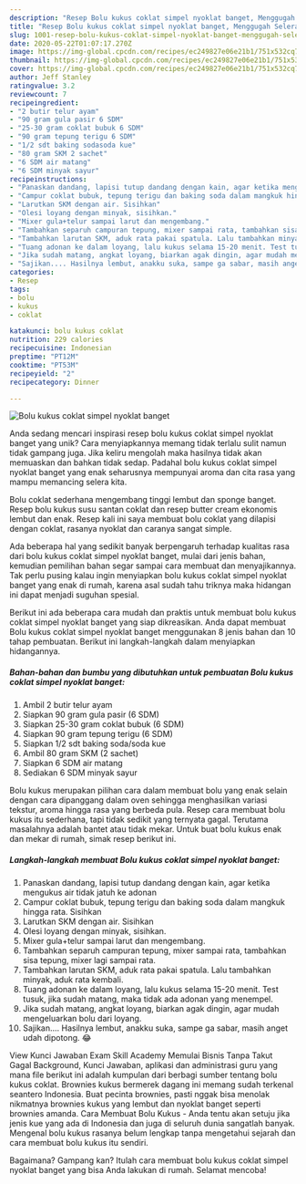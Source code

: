 ```yaml
---
description: "Resep Bolu kukus coklat simpel nyoklat banget, Menggugah Selera"
title: "Resep Bolu kukus coklat simpel nyoklat banget, Menggugah Selera"
slug: 1001-resep-bolu-kukus-coklat-simpel-nyoklat-banget-menggugah-selera
date: 2020-05-22T01:07:17.270Z
image: https://img-global.cpcdn.com/recipes/ec249827e06e21b1/751x532cq70/bolu-kukus-coklat-simpel-nyoklat-banget-foto-resep-utama.jpg
thumbnail: https://img-global.cpcdn.com/recipes/ec249827e06e21b1/751x532cq70/bolu-kukus-coklat-simpel-nyoklat-banget-foto-resep-utama.jpg
cover: https://img-global.cpcdn.com/recipes/ec249827e06e21b1/751x532cq70/bolu-kukus-coklat-simpel-nyoklat-banget-foto-resep-utama.jpg
author: Jeff Stanley
ratingvalue: 3.2
reviewcount: 7
recipeingredient:
- "2 butir telur ayam"
- "90 gram gula pasir 6 SDM"
- "25-30 gram coklat bubuk 6 SDM"
- "90 gram tepung terigu 6 SDM"
- "1/2 sdt baking sodasoda kue"
- "80 gram SKM 2 sachet"
- "6 SDM air matang"
- "6 SDM minyak sayur"
recipeinstructions:
- "Panaskan dandang, lapisi tutup dandang dengan kain, agar ketika mengukus air tidak jatuh ke adonan"
- "Campur coklat bubuk, tepung terigu dan baking soda dalam mangkuk hingga rata. Sisihkan"
- "Larutkan SKM dengan air. Sisihkan"
- "Olesi loyang dengan minyak, sisihkan."
- "Mixer gula+telur sampai larut dan mengembang."
- "Tambahkan separuh campuran tepung, mixer sampai rata, tambahkan sisa tepung, mixer lagi sampai rata."
- "Tambahkan larutan SKM, aduk rata pakai spatula. Lalu tambahkan minyak, aduk rata kembali."
- "Tuang adonan ke dalam loyang, lalu kukus selama 15-20 menit. Test tusuk, jika sudah matang, maka tidak ada adonan yang menempel."
- "Jika sudah matang, angkat loyang, biarkan agak dingin, agar mudah mengeluarkan bolu dari loyang."
- "Sajikan.... Hasilnya lembut, anakku suka, sampe ga sabar, masih anget udah dipotong. 😂"
categories:
- Resep
tags:
- bolu
- kukus
- coklat

katakunci: bolu kukus coklat 
nutrition: 229 calories
recipecuisine: Indonesian
preptime: "PT12M"
cooktime: "PT53M"
recipeyield: "2"
recipecategory: Dinner

---
```



![Bolu kukus coklat simpel nyoklat banget](https://img-global.cpcdn.com/recipes/ec249827e06e21b1/751x532cq70/bolu-kukus-coklat-simpel-nyoklat-banget-foto-resep-utama.jpg)

Anda sedang mencari inspirasi resep bolu kukus coklat simpel nyoklat banget yang unik? Cara menyiapkannya memang tidak terlalu sulit namun tidak gampang juga. Jika keliru mengolah maka hasilnya tidak akan memuaskan dan bahkan tidak sedap. Padahal bolu kukus coklat simpel nyoklat banget yang enak seharusnya mempunyai aroma dan cita rasa yang mampu memancing selera kita.

Bolu coklat sederhana mengembang tinggi lembut dan sponge banget. Resep bolu kukus susu santan coklat dan resep butter cream ekonomis lembut dan enak. Resep kali ini saya membuat bolu coklat yang dilapisi dengan coklat, rasanya nyoklat dan caranya sangat simple.

Ada beberapa hal yang sedikit banyak berpengaruh terhadap kualitas rasa dari bolu kukus coklat simpel nyoklat banget, mulai dari jenis bahan, kemudian pemilihan bahan segar sampai cara membuat dan menyajikannya. Tak perlu pusing kalau ingin menyiapkan bolu kukus coklat simpel nyoklat banget yang enak di rumah, karena asal sudah tahu triknya maka hidangan ini dapat menjadi suguhan spesial.


Berikut ini ada beberapa cara mudah dan praktis untuk membuat bolu kukus coklat simpel nyoklat banget yang siap dikreasikan. Anda dapat membuat Bolu kukus coklat simpel nyoklat banget menggunakan 8 jenis bahan dan 10 tahap pembuatan. Berikut ini langkah-langkah dalam menyiapkan hidangannya.

<!--inarticleads1-->

##### Bahan-bahan dan bumbu yang dibutuhkan untuk pembuatan Bolu kukus coklat simpel nyoklat banget:

1. Ambil 2 butir telur ayam
1. Siapkan 90 gram gula pasir (6 SDM)
1. Siapkan 25-30 gram coklat bubuk (6 SDM)
1. Siapkan 90 gram tepung terigu (6 SDM)
1. Siapkan 1/2 sdt baking soda/soda kue
1. Ambil 80 gram SKM (2 sachet)
1. Siapkan 6 SDM air matang
1. Sediakan 6 SDM minyak sayur


Bolu kukus merupakan pilihan cara dalam membuat bolu yang enak selain dengan cara dipanggang dalam oven sehingga menghasilkan variasi tekstur, aroma hingga rasa yang berbeda pula. Resep cara membuat bolu kukus itu sederhana, tapi tidak sedikit yang ternyata gagal. Terutama masalahnya adalah bantet atau tidak mekar. Untuk buat bolu kukus enak dan mekar di rumah, simak resep berikut ini. 

<!--inarticleads2-->

##### Langkah-langkah membuat Bolu kukus coklat simpel nyoklat banget:

1. Panaskan dandang, lapisi tutup dandang dengan kain, agar ketika mengukus air tidak jatuh ke adonan
1. Campur coklat bubuk, tepung terigu dan baking soda dalam mangkuk hingga rata. Sisihkan
1. Larutkan SKM dengan air. Sisihkan
1. Olesi loyang dengan minyak, sisihkan.
1. Mixer gula+telur sampai larut dan mengembang.
1. Tambahkan separuh campuran tepung, mixer sampai rata, tambahkan sisa tepung, mixer lagi sampai rata.
1. Tambahkan larutan SKM, aduk rata pakai spatula. Lalu tambahkan minyak, aduk rata kembali.
1. Tuang adonan ke dalam loyang, lalu kukus selama 15-20 menit. Test tusuk, jika sudah matang, maka tidak ada adonan yang menempel.
1. Jika sudah matang, angkat loyang, biarkan agak dingin, agar mudah mengeluarkan bolu dari loyang.
1. Sajikan.... Hasilnya lembut, anakku suka, sampe ga sabar, masih anget udah dipotong. 😂


View Kunci Jawaban Exam Skill Academy Memulai Bisnis Tanpa Takut Gagal Background, Kunci Jawaban, aplikasi dan administrasi guru yang mana file berikut ini adalah kumpulan dari berbagi sumber tentang bolu kukus coklat. Brownies kukus bermerek dagang ini memang sudah terkenal seantero Indonesia. Buat pecinta brownies, pasti nggak bisa menolak nikmatnya brownies kukus yang lembut dan nyoklat banget seperti brownies amanda. Cara Membuat Bolu Kukus - Anda tentu akan setuju jika jenis kue yang ada di Indonesia dan juga di seluruh dunia sangatlah banyak. Mengenal bolu kukus rasanya belum lengkap tanpa mengetahui sejarah dan cara membuat bolu kukus itu sendiri. 

Bagaimana? Gampang kan? Itulah cara membuat bolu kukus coklat simpel nyoklat banget yang bisa Anda lakukan di rumah. Selamat mencoba!
